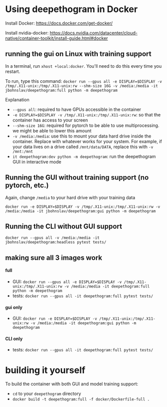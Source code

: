 # Using deepethogram in Docker
Install Docker: https://docs.docker.com/get-docker/

Install nvidia-docker: https://docs.nvidia.com/datacenter/cloud-native/container-toolkit/install-guide.html#docker

## running the gui on Linux with training support
In a terminal, run `xhost +local:docker`. You'll need to do this every time you restart. 

To run, type this command: `docker run --gpus all -e DISPLAY=$DISPLAY -v /tmp/.X11-unix:/tmp/.X11-unix:rw --shm-size 16G -v /media:/media -it jbohnslav/deepethogram:full python -m deepethogram`

Explanation
* `--gpus all`: required to have GPUs accessible in the container
* `-e DISPLAY=$DISPLAY -v /tmp/.X11-unix:/tmp/.X11-unix:rw`: so that the container has access to your screen
* `--shm-size 16G`: required for pytorch to be able to use multiprocessing. we might be able to lower this amount
* `-v /media:/media`: use this to mount your data hard drive inside the container. Replace with whatever works for your system. For example, if your data lives on a drive called `/mnt/data/DATA`, replace this with `-v /mnt:/mnt`
* `it deepethogram:dev python -m deepethogram`: run the deepethogram GUI in interactive mode

## Running the GUI without training support (no pytorch, etc.)
Again, change `/media` to your hard drive with your training data

`docker run -e DISPLAY=$DISPLAY -v /tmp/.X11-unix:/tmp/.X11-unix:rw -v /media:/media -it jbohnslav/deepethogram:gui python -m deepethogram`

## Running the CLI without GUI support
`docker run --gpus all -v /media:/media -it jbohnslav/deepethogram:headless pytest tests/`

## making sure all 3 images work
#### full
* GUI: `docker run --gpus all -e DISPLAY=$DISPLAY -v /tmp/.X11-unix:/tmp/.X11-unix:rw -v /media:/media -it deepethogram:full python -m deepethogram`
* tests: `docker run --gpus all -it deepethogram:full pytest tests/`

#### gui only
* GUI: `docker run -e DISPLAY=$DISPLAY -v /tmp/.X11-unix:/tmp/.X11-unix:rw -v /media:/media -it deepethogram:gui python -m deepethogram`

#### CLI only
* tests: `docker run --gpus all -it deepethogram:full pytest tests/`

# building it yourself
To build the container with both GUI and model training support: 
* `cd` to your `deepethogram` directory
* `docker build -t deepethogram:full -f docker/Dockerfile-full .`
